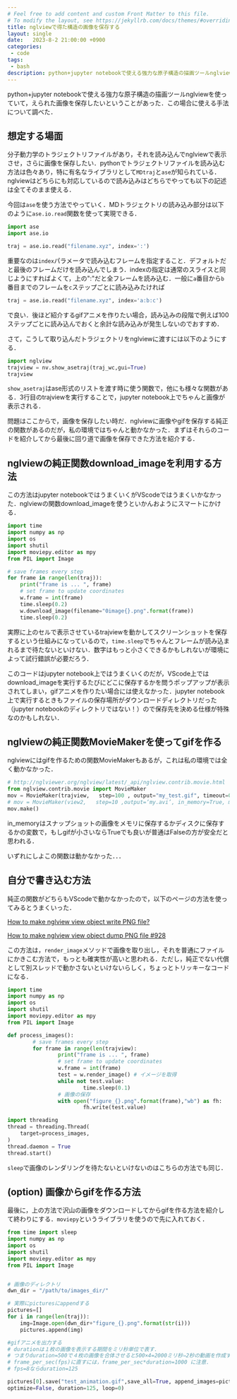 ```yaml
---
# Feel free to add content and custom Front Matter to this file.
# To modify the layout, see https://jekyllrb.com/docs/themes/#overriding-theme-defaults
title: nglviewで得た構造の画像を保存する
layout: single
date:   2023-8-2 21:00:00 +0900
categories: 
 - code
tags:
 - bash
description: python+jupyter notebookで使える強力な原子構造の描画ツールnglviewを使っていて，えられた画像を保存したいということがあった．この場合に使える手法について調べた．
---
```


python+jupyter notebookで使える強力な原子構造の描画ツールnglviewを使っていて，えられた画像を保存したいということがあった．この場合に使える手法について調べた．

## 想定する場面

分子動力学のトラジェクトリファイルがあり，それを読み込んでnglviewで表示させ，さらに画像を保存したい．pythonでトラジェクトリファイルを読み込む方法は色々あり，特に有名なライブラリとして`MDtraj`と`ase`が知られている．nglviewはどちらにも対応しているので読み込みはどちらでやっても以下の記述は全てそのまま使える．

今回は`ase`を使う方法でやっていく．MDトラジェクトリの読み込み部分は以下のように`ase.io.read`関数を使って実現できる．

```python
import ase
import ase.io

traj = ase.io.read("filename.xyz", index=':')
```

重要なのは`index`パラメータで読み込むフレームを指定すること．デフォルトだと最後のフレームだけを読み込んでしまう．indexの指定は通常のスライスと同じようにすればよくて，上の":"だと全フレームを読み込む．一般に`a`番目から`b`番目までのフレームを`c`ステップごとに読み込みたければ

```python
traj = ase.io.read("filename.xyz", index='a:b:c')
```

で良い．後ほど紹介するgifアニメを作りたい場合，読み込みの段階で例えば100ステップごとに読み込んでおくと余計な読み込みが発生しないのでおすすめ．

さて，こうして取り込んだトラジェクトリをnglviewに渡すには以下のようにする．

```python
import nglview
trajview = nv.show_asetraj(traj_wc,gui=True)
trajview
```

`show_asetraj`はase形式のリストを渡す時に使う関数で，他にも様々な関数がある．3行目のtrajviewを実行することで，jupyter notebook上でちゃんと画像が表示される．


問題はここからで，画像を保存したい時だ．nglviewに画像やgifを保存する純正の関数があるのだが，私の環境ではちゃんと動かなかった．まずはそれらのコードを紹介してから最後に回り道で画像を保存できた方法を紹介する．


## nglviewの純正関数download_imageを利用する方法

この方法はjupyter notebookではうまくいくがVScodeではうまくいかなかった．nglviewの関数download_imageを使うといかんおようにスマートにかける．

```python
import time 
import numpy as np
import os
import shutil
import moviepy.editor as mpy
from PIL import Image

# save frames every step
for frame in range(len(traj)):
    print("frame is ... ", frame)
    # set frame to update coordinates
    w.frame = int(frame)
    time.sleep(0.2)
    w.download_image(filename="0image{}.png".format(frame))
    time.sleep(0.2)
```

実際に上のセルで表示させているtrajviewを動かしてスクリーンショットを保存するという仕組みになっているので，`time.sleep`でちゃんとフレームが読み込まれるまで待たないといけない．数字はもっと小さくできるかもしれないが環境によって試行錯誤が必要だろう．

このコードはjupyter notebook上ではうまくいくのだが，VScode上ではdownload_imageを実行するたびにどこに保存するかを問うポップアップが表示されてしまい，gifアニメを作りたい場合には使えなかった．jupyter notebook上で実行するときもファイルの保存場所がダウンロードディレクトリだった（jupyter notebookのディレクトリではない！）ので保存先を決める仕様が特殊なのかもしれない．

## nglviewの純正関数MovieMakerを使ってgifを作る

nglviewにはgifを作るための関数MovieMakerもあるが，これは私の環境では全く動かなかった．

```python
# http://nglviewer.org/nglview/latest/_api/nglview.contrib.movie.html
from nglview.contrib.movie import MovieMaker
mov = MovieMaker(trajview,   step=100 , output="my_test.gif", timeout=0.2, in_memory=False)
# mov = MovieMaker(view2,   step=10 ,output=‘my.avi’, in_memory=True, moviepy_params=moviepy_params)
mov.make()
```

in_memoryはスナップショットの画像をメモリに保存するかディスクに保存するかの変数で，もしgifが小さいならTrueでも良いが普通はFalseの方が安全だと思われる．

いずれにしよこの関数は動かなかった．．．

## 自分で書き込む方法

純正の関数がどちらもVScodeで動かなかったので，以下のページの方法を使ってみるとうまくいった．

[How to make nglview view object write PNG file?](https://github.com/nglviewer/nglview/blob/master/docs/FAQ.md#how-to-make-nglview-view-object-write-png-file)

[How to make nglview view object dump PNG file #928](https://github.com/nglviewer/nglview/issues/928)

この方法は，`render_image`メソッドで画像を取り出し，それを普通にファイルにかきこむ方法で，もっとも確実性が高いと思われる．ただし，純正でない代償として別スレッドで動かさないといけないらしく，ちょっとトリッキーなコードになる．

```python
import time
import numpy as np
import os
import shutil
import moviepy.editor as mpy
from PIL import Image

def process_images():
        # save frames every step
        for frame in range(len(trajview):
                print("frame is ... ", frame)
                # set frame to update coordinates
                w.frame = int(frame)
                test = w.render_image() # イメージを取得
                while not test.value:
                        time.sleep(0.1)
                # 画像の保存
                with open("figure_{}.png".format(frame),"wb") as fh:
                        fh.write(test.value)

import threading
thread = threading.Thread(
    target=process_images,
)
thread.daemon = True
thread.start()
```

`sleep`で画像のレンダリングを待たないといけないのはこちらの方法でも同じ．


## (option) 画像からgifを作る方法

最後に，上の方法で沢山の画像をダウンロードしてからgifを作る方法を紹介して終わりにする．`moviepy`というライブラリを使うので先に入れておく．

```python
from time import sleep
import numpy as np
import os
import shutil
import moviepy.editor as mpy
from PIL import Image


# 画像のディレクトリ
dwn_dir = "/path/to/images_dir/" 

# 実際にpicturesにappendする
pictures=[]
for i in range(len(traj)):
    img=Image.open(dwn_dir+"figure_{}.png".format(str(i)))
    pictures.append(img)

#gifアニメを出力する
# durationは１枚の画像を表示する期間をミリ秒単位で表す．
# つまりduration=500で４枚の画像を合体させると500×4=2000ミリ秒⇒2秒の動画を作成することになる．
# frame_per_sec(fps)に直すには，frame_per_sec*duration=1000 に注意．
# fps=8ならduration=125

pictures[0].save("test_animation.gif",save_all=True, append_images=pictures[1:],\
optimize=False, duration=125, loop=0)
```


